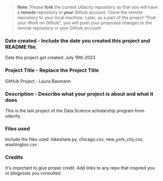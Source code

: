 >**Note**: Please **fork** the current Udacity repository so that you will have a **remote** repository in **your** Github account. Clone the remote repository to your local machine. Later, as a part of the project "Post your Work on Github", you will push your proposed changes to the remote repository in your Github account.

### Date created - Include the date you created this project and README file.
Date this project got created: July 19th 2023

### Project Title - Replace the Project Title
GitHub Project - Laura Baumann

### Description - Describe what your project is about and what it does
This is the last project of the Data Science scholarship program from udacity.

### Files used
Include the files used:
bikeshare.py, chicago.csv, new_york_city.csv, washington.csv

### Credits
It's important to give proper credit. Add links to any repo that inspired you or blogposts you consulted.


